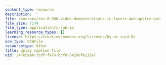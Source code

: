 ```yaml
---
content_type: resource
description: ''
file: /courses/res-6-006-video-demonstrations-in-lasers-and-optics-spring-2008/247e5aa03cdffa76bcf054288fa131a7_uKBaTKZa6c.srt
file_size: 7174
file_type: application/x-subrip
learning_resource_types: []
license: https://creativecommons.org/licenses/by-nc-sa/4.0/
ocw_type: OCWFile
resourcetype: Other
title: 3play caption file
uid: 247e5aa0-3cdf-fa76-bcf0-54288fa131a7
---
```

